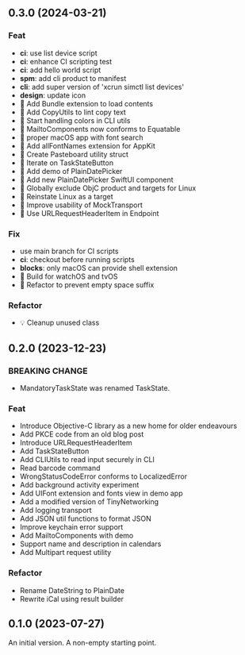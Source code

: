 ## 0.3.0 (2024-03-21)

### Feat

- **ci**: use list device script
- **ci**: enhance CI scripting test
- **ci**: add hello world script
- **spm**: add cli product to manifest
- **cli**: add super version of 'xcrun simctl list devices'
- **design**: update icon
- 🎸 Add Bundle extension to load contents
- 🎸 Add CopyUtils to lint copy text
- 🎸 Start handling colors in CLI utils
- 🎸 MailtoComponents now conforms to Equatable
- 🎸 proper macOS app with font search
- 🎸 Add allFontNames extension for AppKit
- 🎸 Create Pasteboard utility struct
- 🎸 Iterate on TaskStateButton
- 🎸 Add demo of PlainDatePicker
- 🎸 Add new PlainDatePicker SwiftUI component
- 🎸 Globally exclude ObjC product and targets for Linux
- 🎸 Reinstate Linux as a target
- 🎸 Improve usability of MockTransport
- 🎸 Use URLRequestHeaderItem in Endpoint

### Fix

- use main branch for CI scripts
- **ci**: checkout before running scripts
- **blocks**: only macOS can provide shell extension
- 🐛 Build for watchOS and tvOS
- 🐛 Refactor to prevent empty space suffix

### Refactor

- 💡 Cleanup unused class

## 0.2.0 (2023-12-23)

### BREAKING CHANGE

- MandatoryTaskState was renamed TaskState.

### Feat

- Introduce Objective-C library as a new home for older endeavours
- Add PKCE code from an old blog post
- Introduce URLRequestHeaderItem
- Add TaskStateButton
- Add CLIUtils to read input securely in CLI
- Read barcode command
- WrongStatusCodeError conforms to LocalizedError
- Add background activity experiment
- Add UIFont extension and fonts view in demo app
- Add a modified version of TinyNetworking
- Add logging transport
- Add JSON util functions to format JSON
- Improve keychain error support
- Add MailtoComponents with demo
- Support name and description in calendars
- Add Multipart request utility

### Refactor

- Rename DateString to PlainDate
- Rewrite iCal using result builder

## 0.1.0 (2023-07-27)

An initial version. A non-empty starting point.
